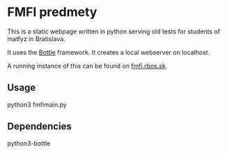FMFI predmety
=============

This is a static webpage written in python serving old tests for students of matfyz in Bratislava.

It uses the [Bottle](http://bottlepy.org/docs/dev/index.html) framework. It creates a local webserver on localhost.

A running instance of this can be found on [fmfi.rbos.sk](http://fmfi.rbos.sk).

Usage
-----
python3 fmfimain.py

Dependencies
------------
python3-bottle